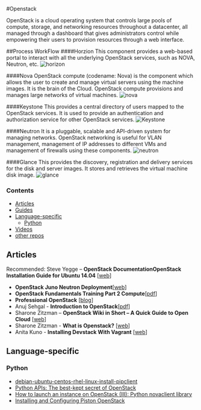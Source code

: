 #Openstack

OpenStack is a cloud operating system that controls large pools of compute, storage, and networking resources throughout a datacenter, all managed through a dashboard that gives administrators control while empowering their users to provision resources through a web interface.


##Process WorkFlow
####Horzion 
This component provides a web-based portal to interact with all the underlying OpenStack services,
such as NOVA, Neutron, etc.
![horizon](https://cloud.githubusercontent.com/assets/3624858/8539652/d21592e8-249b-11e5-8938-3796c2f81ada.png)

####Nova
OpenStack compute (codename: Nova) is the component which allows the user to create and manage virtual servers using the machine images. It is the brain of the Cloud. OpenStack compute provisions and manages large networks of virtual machines.
![nova](https://cloud.githubusercontent.com/assets/3624858/8539654/d49f4b80-249b-11e5-8573-7dc1a8b852e0.png)

####Keystone
This provides a central directory of users mapped to the OpenStack services. It is used to provide an authentication and authorization service for other OpenStack services.
![Keystone](https://cloud.githubusercontent.com/assets/3624858/8539655/d60ac1f2-249b-11e5-9de8-2c7e18d32791.png)

####Neutron
It is a pluggable, scalable and API-driven system for managing networks. OpenStack networking is useful for VLAN management, management of IP addresses to different VMs and management of firewalls using these components.
![neutron](https://cloud.githubusercontent.com/assets/3624858/8539656/d7773944-249b-11e5-9671-e5114b23b30e.png)

####Glance
This provides the discovery, registration and delivery services for the disk and server images. It stores and retrieves the virtual machine disk image.
![glance](https://cloud.githubusercontent.com/assets/3624858/8539657/d87b6ca2-249b-11e5-8033-abec6f72758a.png)

### Contents


* [Articles](#articles)
* [Guides](#guides)
* [Language-specific](#language-specific)
    * [Python](#python)
* [Videos](#videos)
* [other repos](#similar-github-repos)


## Articles

Recommended: Steve Yegge – **OpenStack DocumentationOpenStack Installation Guide for Ubuntu 14.04** [[web][a_sy]]
* **OpenStack Juno Neutron Deployment**[[web][a_cc]]
* **OpenStack Fundamentals Training Part 2 Compute**[[pdf][a_wb]]
* **Professional OpenStack** [[blog][a_bg]]
* Anuj Sehgal     - **Introduction to OpenStack**[[pdf][a_pd]]
* Sharone Zitzman – **OpenStack Wiki in Short – A Quick Guide to Open Cloud** [[web][a_cc]]
* Sharone Zitzman - **What is Openstack?** [[web][a_ac]]
* Anita Kuno  - **Installing Devstack With Vagrant** [[web][a_cb]]                      

[a_bg]: http://openstack.prov12n.com/author/openstackpro/
[a_sy]: http://docs.openstack.org/kilo/install-guide/install/apt/content/
[a_cb]: http://getcloudify.org/2014/07/18/openstack-wiki-open-cloud.html#at_pco=cfd-1.0&at_ab=per-2&at_pos=0&at_tot=3&at_si=5593a074a7e071e7
[a_wb]: http://cdn.oreillystatic.com/en/assets/1/event/61/OpenStack%20Fundamentals%20Training%20Part%202%20-%20Compute%20Presentation.pdf
[a_pd]: http://cnds.eecs.jacobs-university.de/slides/2012-aims-openstack-handouts.pdf
[a_cc]: http://www.opencloudblog.com/?p=557
[a_ac]: http://getcloudify.org/2014/07/10/what-is-openstack-tutorial.html
[a_cb]: http://anteaya.info/blog/2013/09/01/installing-devstack-with-vagrant/

## Language-specific

### Python

* [debian-ubuntu-centos-rhel-linux-install-pipclient](http://www.cyberciti.biz/faq/debian-ubuntu-centos-rhel-linux-install-pipclient/)
* [Python APIs: The best-kept secret of OpenStack](http://www.ibm.com/developerworks/cloud/library/cl-openstack-pythonapis/)
* [How to launch an instance on OpenStack (III): Python novaclient library](https://albertomolina.wordpress.com/2013/11/20/how-to-launch-an-instance-on-openstack-iii-python-novaclient-library/)
* [Installing and Configuring Piston OpenStack](http://docs.pistoncloud.com/installation/index.html)
